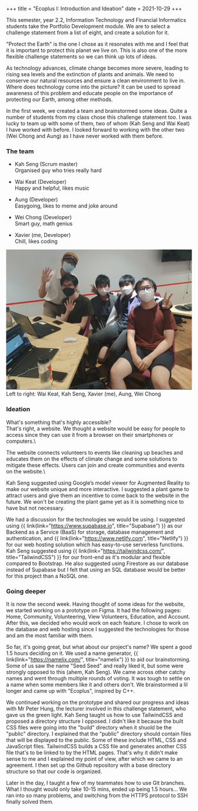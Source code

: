 +++
title = "Ecoplus I: Introduction and Ideation"
date = 2021-10-29
+++

This semester, year 2.2, Information Technology and Financial Informatics students take the Portfolio Development module.
We are to select a challenge statement from a list of eight, and create a solution for it.

"Protect the Earth" is the one I chose as it resonates with me and I feel that it is important to protect this planet we live on.
This is also one of the more flexible challenge statements so we can think up lots of ideas.

As technology advances, climate change becomes more severe, leading to rising sea levels and the extinction of plants and animals.
We need to conserve our natural resources and ensure a clean environment to live in.
Where does technology come into the picture? It can be used to spread awareness of this problem and educate people on the importance of protecting our Earth, among other methods.

In the first week, we created a team and brainstormed some ideas.
Quite a number of students from my class chose this challenge statement too.
I was lucky to team up with some of them, two of whom (Kah Seng and Wai Keat) I have worked with before.
I looked forward to working with the other two (Wei Chong and Aung) as I have never worked with them before.

### The team
- Kah Seng (Scrum master)\
Organised guy who tries really hard

- Wai Keat (Developer)\
Happy and helpful, likes music

- Aung (Developer)\
Easygoing, likes to meme and joke around

- Wei Chong (Developer)\
Smart guy, math genius

- Xavier (me, Developer)\
Chill, likes coding

![The team](team.png)
Left to right: Wai Keat, Kah Seng, Xavier (me), Aung, Wei Chong

### Ideation
What's something that's highly accessible?\
That's right, a website.
We thought a website would be easy for people to access since they can use it from a browser on their smartphones or computers.\

The website connects volunteers to events like cleaning up beaches and educates them on the effects of climate change and some solutions to mitigate these effects.
Users can join and create communities and events on the website.\

Kah Seng suggested using Google’s model viewer for Augmented Reality to make our website unique and more interactive.
I suggested a plant game to attract users and give them an incentive to come back to the website in the future.
We won't be creating the plant game yet as it is something nice to have but not necessary.

We had a discussion for the technologies we would be using.
I suggested using {{ link(link="https://www.supabase.io", title="Supabase") }} as our Backend as a Service (BaaS) for storage, database management and authentication, and {{ link(link="https://www.netlify.com", title="Netlify") }} for our web hosting solution which has easy-to-use serverless functions.
Kah Seng suggested using {{ link(link="https://tailwindcss.com/", title="TailwindCSS") }} for our front-end as it's modular and flexible compared to Bootstrap.
He also suggested using Firestore as our database instead of Supabase but I felt that using an SQL database would be better for this project than a NoSQL one.

### Going deeper
It is now the second week. Having thought of some ideas for the website, we started working on a prototype on Figma.
It had the following pages: Home, Community, Volunteering, View Volunteers, Education, and Account.
After this, we decided who would work on each feature.
I chose to work on the database and web hosting since I suggested the technologies for those and am the most familiar with them.

So far, it's going great, but what about our project's name?
We spent a good 1.5 hours deciding on it.
We used a name generator, {{ link(link="https://namelix.com/", title="namelix") }} to aid our brainstorming.
Some of us saw the name "Seed Seed" and really liked it, but some were strongly opposed to this (ahem, Kah Seng).
We came across other catchy names and went through multiple rounds of voting.
It was tough to settle on a name when some members like it and others don't.
We brainstormed a lil longer and came up with "Ecoplus", inspired by C++.

We continued working on the prototype and shared our progress and ideas with Mr Peter Hung, the lecturer involved in this challenge statement, who gave us the green light.
Kah Seng taught us how to use TailwindCSS and proposed a directory structure I opposed.
I didn't like it because the built CSS files were going into the "build" directory when it shuold be the "public" directory.
I explained that the "public" directory should contain files that will be displayed to the public.
Some of these include HTML, CSS and JavaScript files.
TailwindCSS builds a CSS file and generates another CSS file that's to be linked to by the HTML pages.
That's why it didn't make sense to me and I explained my point of view, after which we came to an agreement.
I then set up the Github repository with a base directory structure so that our code is organized.

Later in the day, I taught a few of my teammates how to use Git branches.
What I thought would only take 10-15 mins, ended up being 1.5 hours...
We ran into so many problems, and switching from the HTTPS protocol to SSH finally solved them.
